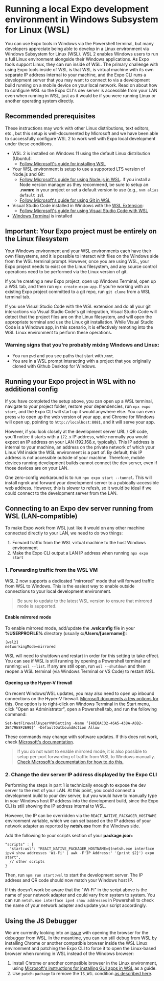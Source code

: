 # Running a local Expo development environment in Windows Subsystem for Linux (WSL)
You can use Expo tools in Windows via the Powershell terminal, but many developers appreciate being able to develop in a Linux environment via Windows Subsystem for Linux (WSL). WSL 2 enables Windows users to run a full Linux environment alongside their Windows applications. As Expo tools support Linux, they can run inside of WSL. The primary challenge with using Expo tools inside of WSL is that WSL is virtual machine with its own separate IP address internal to your machine, and the Expo CLI runs a development server that you may want to connect to via a development build running on a mobile device on your local network. Read on about how to configure WSL so the Expo CLI's dev server is accessible from your LAN even when running in WSL, just as it would be if you were running Linux or another operating system directly.

## Recommended prerequisites
These instructions may work with other Linux distributions, text editors, etc., but this setup is well-documented by Microsoft and we have been able to successfully configure WSL 2 to work well with Expo local development under these conditions.

- WSL 2 is installed on Windows 11 using the default Linux distribution (Ubuntu):
  - [Follow Microsoft's guide for installing WSL](https://learn.microsoft.com/en-us/windows/wsl/install)
- Your WSL environment is setup to use a supported LTS version of Node.js and Git:
  - [Follow Microsoft's guide for using Node.js in WSL](https://learn.microsoft.com/en-us/windows/dev-environment/javascript/nodejs-on-wsl). If you install a Node version manager as they recommend, be sure to setup an **.nvmrc** in your project or set a default version to use (e.g., `nvm alias default 18`).
  - [Follow Microsoft's guide for using Git in WSL](https://learn.microsoft.com/en-us/windows/wsl/tutorials/wsl-git)
- Visual Studio Code installed in Windows with the [WSL Extension](https://marketplace.visualstudio.com/items?itemName=ms-vscode-remote.remote-wsl):
  - [Follow Microsoft's guide for using Visual Studio Code with WSL](https://code.visualstudio.com/docs/remote/wsl)
- [Windows Terminal](https://apps.microsoft.com/detail/9N0DX20HK701?hl=en-US&gl=US) is installed

## Important: Your Expo project must be entirely on the Linux filesystem
Your Windows environment and your WSL environments each have their own filesystems, and it is possible to interact with files on the Windows side from the WSL terminal prompt. However, once you are using WSL, your Expo project needs to exist on the Linux filesystem, and any source control operations need to be performed via the Linux version of git.

If you're creating a new Expo project, open up Windows Terminal, open up a WSL tab, and then run `npx create-expo-app`. If you're working with an existing Expo project committed to a git repo, run `git clone` from a WSL terminal tab.

If you use Visual Studio Code with the WSL extension and do all your git interactions via Visual Studio Code's git integration, Visual Studio Code will detect that the project files are on the Linux filesystem, and will open the appropriate terminal and use the Linux git installation. While Visual Studio Code is a Windows app, in this scenario, it is effectively remoting into the WSL Linux environment to perform these operations.

### Warning signs that you're probably mixing Windows and Linux:
- You run `pwd` and you see paths that start with `/mnt`.
- You are in a WSL prompt interacting with a project that you originally cloned with Github Desktop for Windows.

## Running your Expo project in WSL with no additional config
If you have completed the setup above, you can open up a WSL terminal, navigate to your project folder, restore your dependencies, run `npx expo start`, and the Expo CLI will start up it would anywhere else. You can even press `w` to open up the web version of your app, and Chrome for Windows will open up, pointing to `http://localhost:8081`, and it will serve your app.

However, if you look closely at the development server URL / QR code, you'll notice it starts with a `172.x` IP address, while normally you would expect an IP address on your LAN (192.168.x, typically). This IP address is internal to your machine, an address on the private network of which your Linux VM inside the WSL environment is a part of. By default, this IP address is not accessible outside of your machine. Therefore, mobile devices running development builds cannot connect the dev server, even if those devices are on your LAN.

One zero-config workaround is to run `npx expo start --tunnel`. This will install ngrok and forward your development server to a pubically-accessible web address. However, this is slower to refesh, so it would be ideal if we could connect to the development server from the LAN.

## Connecting to an Expo dev server running from WSL (LAN-compatible)
To make Expo work from WSL just like it would on any other machine connected directly to your LAN, we need to do two things:
1. Forward traffic from the WSL virtual machine to the host Windows environment
2. Make the Expo CLI output a LAN IP address when running `npx expo start`

### 1. Forwarding traffic from the WSL VM
WSL 2 now supports a dedicated "mirrored" mode that will forward traffic from WSL to Windows. This is the easiest way to enable outside connections to your local development environment.

> Be sure to update to the latest WSL version to ensure that mirrored mode is supported.

#### Enable mirrored mode

To enable mirrored mode, add/update the **.wslconfig** file in your **%USERPROFILE%** directory (usually **c:/Users/[username]**):
```
[wsl2]
networkingMode=mirrored
```

WSL will need to shutdown and restart in order for this setting to take effect. You can see if WSL is still running by opening a Powershell terminal and running:
`wsl --list`. If any are still open, run `wsl --shutdown` and then reopen a WSL terminal (via Windows Terminal or VS Code) to restart WSL.

#### Opening up the Hyper-V firewall
On recent Windows/WSL updates, you may also need to open up inbound connections on the Hyper-V firewall. [Microsoft documents a few options for this](https://learn.microsoft.com/en-us/windows/wsl/networking#mirrored-mode-networking). One option is to right-click on Windows Terminal in the Start menu, click "Open as Administrator", open a Powershell tab, and run the following command:
```
Set-NetFirewallHyperVVMSetting -Name ‘{40E0AC32-46A5-438A-A0B2-2B479E8F2E90}’ -DefaultOutboundAction Allow
```

These commands may change with software updates. If this does not work, check [Microsoft's documentation](https://learn.microsoft.com/en-us/windows/wsl/networking#mirrored-mode-networking).

> If you do not want to enable mirrored mode, it is also possible to setup per-port forwarding of traffic from WSL to Windows manually. [Check Microsoft's documentation for how to do this.](https://learn.microsoft.com/en-us/windows/wsl/networking#accessing-a-wsl-2-distribution-from-your-local-area-network-lan)

### 2. Change the dev server IP address displayed by the Expo CLI

Performing the steps in part 1 is technically enough to expose the dev server to the rest of your LAN. At this point, you could connect a development build to your dev server, but you would have to manually type in your Windows host IP address into the development build, since the Expo CLI is still showing the IP address internal to WSL.

However, the IP can be overridden via the `REACT_NATIVE_PACKAGER_HOSTNAME` environment variable, which we can set based on the IP address of your network adapter as reported by **netsh.exe** from the Windows side.

Add the following to your scripts section of your **package.json**:
```
"scripts" : {
  "start:wsl": "REACT_NATIVE_PACKAGER_HOSTNAME=$(netsh.exe interface ipv4 show addresses 'Wi-Fi' | awk -F'IP Address:' '{print $2}') expo start",
  // other scripts
}
```

Then, run `npm run start:wsl` to start the development server. The IP address and QR code should now match your Windows host IP.

If this doesn't work be aware that the "Wi-Fi" in the script above is the name of your network adapter and could vary from system to system. You can run `netsh.exe interface ipv4 show addresses` in Powershell to check the name of your network adapter and update your script accordingly.

## Using the JS Debugger
We are currently looking into an [issue](https://github.com/expo/expo/issues/23678) with opening the browser for the debugger from WSL. In the meantime, you can run still debug from WSL by installing Chrome or another compatible browser inside the WSL Linux environment and patching the Expo CLI to force it to open the Linux-based browser when running in WSL instead of the Windows browser:

1. Install Chrome or another compatible browser in the Linux environment, using [Microsoft's instructions for installing GUI apps in WSL](https://learn.microsoft.com/en-us/windows/wsl/tutorials/gui-apps) as a guide.
2. Use `patch-package` to remove the `IS_WSL` condition [as described here](https://github.com/expo/expo/issues/23678#issuecomment-1699253619).
